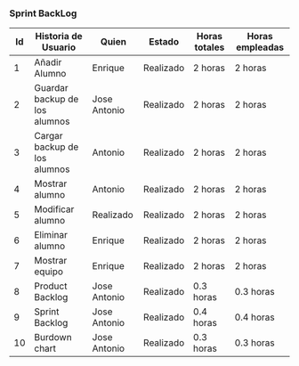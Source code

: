 ### Sprint BackLog

Id | Historia de Usuario | Quien | Estado | Horas totales | Horas empleadas |
| -- | -- | -- | -- | -- | --| 
1 |Añadir Alumno| Enrique | Realizado | 2 horas | 2 horas
2 | Guardar backup de los alumnos | Jose Antonio | Realizado |2 horas  | 2 horas
3 | Cargar backup de los alumnos | Antonio | Realizado | 2 horas |  2 horas
4 | Mostrar alumno | Antonio | Realizado |2 horas | 2 horas
5 | Modificar alumno | Realizado | Realizado | 2 horas| 2 horas
6 | Eliminar alumno | Enrique | Realizado |2 horas  | 2 horas
7 | Mostrar equipo | Enrique | Realizado | 2 horas| 2 horas
8 | Product Backlog | Jose Antonio | Realizado | 0.3 horas | 0.3 horas
9 | Sprint Backlog | Jose Antonio | Realizado | 0.4 horas | 0.4 horas
10 | Burdown chart | Jose Antonio | Realizado | 0.3 horas | 0.3 horas
